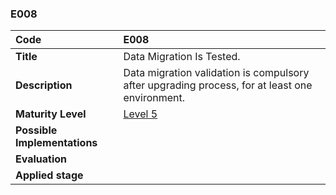 ### E008

| **Code**           | **E008** |
| :--                | :--      |
| **Title**          | Data Migration Is Tested. |
| **Description**    | Data migration validation is compulsory after upgrading process, for at least one environment. |
| **Maturity Level** | [Level 5](/levels#level-5) |
| **Possible Implementations** | |
| **Evaluation**     | |
| **Applied stage**  | |
